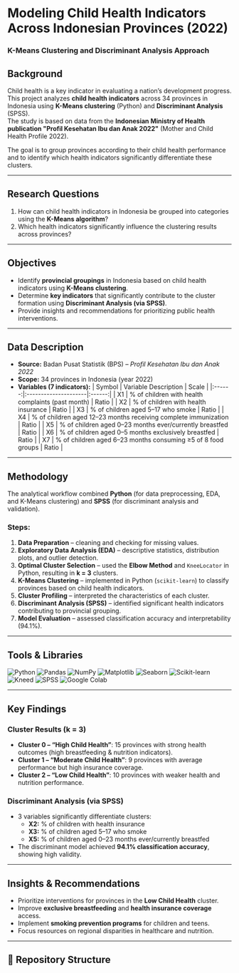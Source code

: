 # Modeling Child Health Indicators Across Indonesian Provinces (2022)
### K-Means Clustering and Discriminant Analysis Approach

## Background
Child health is a key indicator in evaluating a nation’s development progress.  
This project analyzes **child health indicators** across 34 provinces in Indonesia using **K-Means clustering** (Python) and **Discriminant Analysis** (SPSS).  
The study is based on data from the **Indonesian Ministry of Health publication "Profil Kesehatan Ibu dan Anak 2022"** (Mother and Child Health Profile 2022).  

The goal is to group provinces according to their child health performance and to identify which health indicators significantly differentiate these clusters.

---

## Research Questions
1. How can child health indicators in Indonesia be grouped into categories using the **K-Means algorithm**?  
2. Which health indicators significantly influence the clustering results across provinces?

---

## Objectives
- Identify **provincial groupings** in Indonesia based on child health indicators using **K-Means clustering**.  
- Determine **key indicators** that significantly contribute to the cluster formation using **Discriminant Analysis (via SPSS)**.  
- Provide insights and recommendations for prioritizing public health interventions.

---

## Data Description
- **Source:** Badan Pusat Statistik (BPS) – *Profil Kesehatan Ibu dan Anak 2022*  
- **Scope:** 34 provinces in Indonesia (year 2022)  
- **Variables (7 indicators):**
  | Symbol | Variable Description | Scale |
  |:------:|:---------------------|:------:|
  | X1 | % of children with health complaints (past month) | Ratio |
  | X2 | % of children with health insurance | Ratio |
  | X3 | % of children aged 5–17 who smoke | Ratio |
  | X4 | % of children aged 12–23 months receiving complete immunization | Ratio |
  | X5 | % of children aged 0–23 months ever/currently breastfed | Ratio |
  | X6 | % of children aged 0–5 months exclusively breastfed | Ratio |
  | X7 | % of children aged 6–23 months consuming ≥5 of 8 food groups | Ratio |

---

## Methodology
The analytical workflow combined **Python** (for data preprocessing, EDA, and K-Means clustering) and **SPSS** (for discriminant analysis and validation).  

### Steps:
1. **Data Preparation** – cleaning and checking for missing values.  
2. **Exploratory Data Analysis (EDA)** – descriptive statistics, distribution plots, and outlier detection.  
3. **Optimal Cluster Selection** – used the **Elbow Method** and `KneeLocator` in Python, resulting in **k = 3** clusters.  
4. **K-Means Clustering** – implemented in Python (`scikit-learn`) to classify provinces based on child health indicators.  
5. **Cluster Profiling** – interpreted the characteristics of each cluster.  
6. **Discriminant Analysis (SPSS)** – identified significant health indicators contributing to provincial grouping.  
7. **Model Evaluation** – assessed classification accuracy and interpretability (94.1%).

---

## Tools & Libraries
![Python](https://img.shields.io/badge/Python-3776AB?style=for-the-badge&logo=python&logoColor=white)
![Pandas](https://img.shields.io/badge/Pandas-150458?style=for-the-badge&logo=pandas&logoColor=white)
![NumPy](https://img.shields.io/badge/NumPy-013243?style=for-the-badge&logo=numpy&logoColor=white)
![Matplotlib](https://img.shields.io/badge/Matplotlib-11557C?style=for-the-badge&logo=plotly&logoColor=white)
![Seaborn](https://img.shields.io/badge/Seaborn-4C8CBF?style=for-the-badge&logo=python&logoColor=white)
![Scikit-learn](https://img.shields.io/badge/Scikit--learn-F7931E?style=for-the-badge&logo=scikitlearn&logoColor=white)
![Kneed](https://img.shields.io/badge/Kneed-2C2D72?style=for-the-badge&logo=python&logoColor=white)
![SPSS](https://img.shields.io/badge/SPSS-0536D6?style=for-the-badge&logo=ibm&logoColor=white)
![Google Colab](https://img.shields.io/badge/Google%20Colab-F9AB00?style=for-the-badge&logo=googlecolab&logoColor=white)

---

## Key Findings

### Cluster Results (k = 3)
- **Cluster 0 – “High Child Health”**: 15 provinces with strong health outcomes (high breastfeeding & nutrition indicators).  
- **Cluster 1 – “Moderate Child Health”**: 9 provinces with average performance but high insurance coverage.  
- **Cluster 2 – “Low Child Health”**: 10 provinces with weaker health and nutrition performance.

### Discriminant Analysis (via SPSS)
- 3 variables significantly differentiate clusters:  
  - **X2:** % of children with health insurance  
  - **X3:** % of children aged 5–17 who smoke  
  - **X5:** % of children aged 0–23 months ever/currently breastfed  
- The discriminant model achieved **94.1% classification accuracy**, showing high validity.

---

## Insights & Recommendations
- Prioritize interventions for provinces in the **Low Child Health** cluster.  
- Improve **exclusive breastfeeding** and **health insurance coverage** access.  
- Implement **smoking prevention programs** for children and teens.  
- Focus resources on regional disparities in healthcare and nutrition.

---

## 📁 Repository Structure
